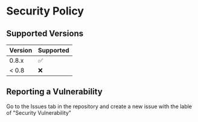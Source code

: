 # Security Policy

## Supported Versions


| Version | Supported          |
| ------- | ------------------ |
| 0.8.x   | :white_check_mark: |
| < 0.8   | :x:                |

## Reporting a Vulnerability

Go to the Issues tab in the repository and create a new issue with the lable
of "Security Vulnerability"
